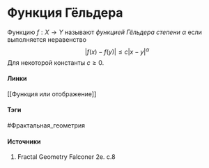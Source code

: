 # Функция Гёльдера
Функцию $f:X\to Y$ называют *функцией Гёльдера степени $\alpha$* если выполняется неравенство
$$
|f(x)-f(y)|\le c|x-y|^{\alpha}
$$
Для некоторой константы $c\ge0$.
#### Линки
 [[Функция или отображение]]
#### Тэги
 #Фрактальная_геометрия
#### Источники
 1. Fractal Geometry Falconer 2e. c.8